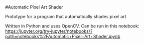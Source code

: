#Automatic Pixel Art Shader

Prototype for a program that automatically shades pixel art

Written in Python and uses OpenCV.
Can be run in this notebook: https://jupyter.org/try-jupyter/notebooks/?path=notebooks%2FAutomatic+Pixel+Art+Shader.ipynb
